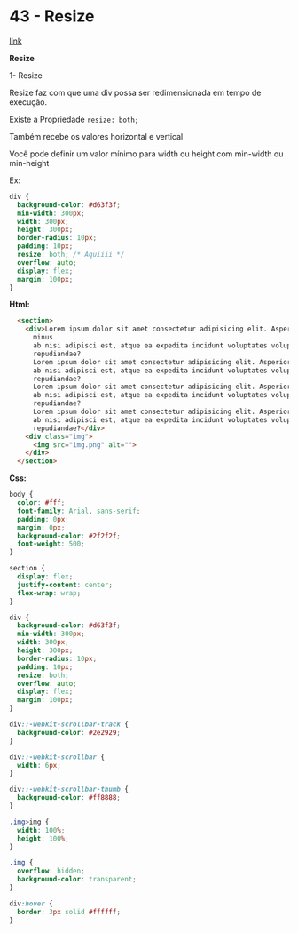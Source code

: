 # 43 - Resize

[link](http://cfbcursos.com.br/css3-43-resize/)

**Resize**

1- Resize

Resize faz com que uma div possa ser redimensionada em tempo de execução.

Existe a Propriedade `resize: both;`

Também recebe os valores horizontal e vertical

Você pode definir um valor mínimo para width ou height com min-width ou min-height

Ex: 

```css
div {
  background-color: #d63f3f;
  min-width: 300px;
  width: 300px;
  height: 300px;
  border-radius: 10px;
  padding: 10px;
  resize: both; /* Aquiiii */
  overflow: auto;
  display: flex;
  margin: 100px;
}
```

**Html:**

```html
  <section>
    <div>Lorem ipsum dolor sit amet consectetur adipisicing elit. Asperiores, inventore voluptate eum ad laborum ex,
      minus
      ab nisi adipisci est, atque ea expedita incidunt voluptates voluptatem exercitationem consequuntur quasi
      repudiandae?
      Lorem ipsum dolor sit amet consectetur adipisicing elit. Asperiores, inventore voluptate eum ad laborum ex, minus
      ab nisi adipisci est, atque ea expedita incidunt voluptates voluptatem exercitationem consequuntur quasi
      repudiandae?
      Lorem ipsum dolor sit amet consectetur adipisicing elit. Asperiores, inventore voluptate eum ad laborum ex, minus
      ab nisi adipisci est, atque ea expedita incidunt voluptates voluptatem exercitationem consequuntur quasi
      repudiandae?
      Lorem ipsum dolor sit amet consectetur adipisicing elit. Asperiores, inventore voluptate eum ad laborum ex, minus
      ab nisi adipisci est, atque ea expedita incidunt voluptates voluptatem exercitationem consequuntur quasi
      repudiandae?</div>
    <div class="img">
      <img src="img.png" alt="">
    </div>
  </section>

```

**Css:**

```css
body {
  color: #fff;
  font-family: Arial, sans-serif;
  padding: 0px;
  margin: 0px;
  background-color: #2f2f2f;
  font-weight: 500;
}

section {
  display: flex;
  justify-content: center;
  flex-wrap: wrap;
}

div {
  background-color: #d63f3f;
  min-width: 300px;
  width: 300px;
  height: 300px;
  border-radius: 10px;
  padding: 10px;
  resize: both;
  overflow: auto;
  display: flex;
  margin: 100px;
}

div::-webkit-scrollbar-track {
  background-color: #2e2929;
}

div::-webkit-scrollbar {
  width: 6px;
}

div::-webkit-scrollbar-thumb {
  background-color: #ff8888;
}

.img>img {
  width: 100%;
  height: 100%;
}

.img {
  overflow: hidden;
  background-color: transparent;
}

div:hover {
  border: 3px solid #ffffff;
}
```
